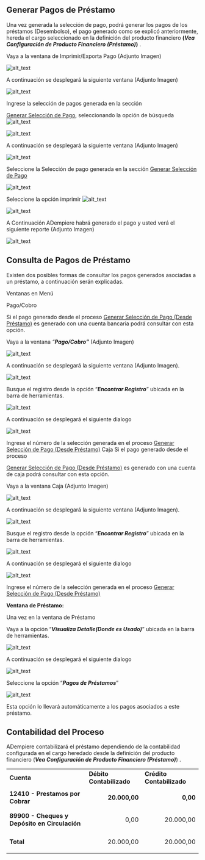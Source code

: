## Generar Pagos de Préstamo

Una vez generada la selección de pago, podrá generar los pagos de los préstamos (Desembolso), el pago generado como se explicó anteriormente, hereda el cargo seleccionado en la definición del producto financiero **(_Vea Configuración de Producto Financiero (Préstamo)_)** .

Vaya a la ventana de Imprimir/Exporta Pago (Adjunto Imagen)


![alt_text](resources/payment-menu.png "Menú de Pagos")

A continuación se desplegará la siguiente ventana (Adjunto Imagen)


![alt_text](resources/payment-pay-print.png "Imprimir y Exportar Pagos")

Ingrese la selección de pagos generada en la sección

[Generar Selección de Pago](generate-payment-selection.md), seleccionando la opción de búsqueda ![alt_text](resources/payment-pay-selection-find.png "Buscar Selección de Pagos")

![alt_text](resources/payment-pay-print-find.png "Búsqueda de Selección de Pagos")

A continuación se desplegará la siguiente ventana (Adjunto Imagen)

![alt_text](resources/payment-pay-print-search.png "Búsqueda de Selección de Pagos")


Seleccione la Selección de pago generada  en la sección [Generar Selección de Pago](generate-payment-selection.md)

![alt_text](resources/payment-generate-pay-selection.png "Generar Selección de Pagos")

Seleccione la opción imprimir ![alt_text](resources/payment-print.png "Imprimir Pago")

![alt_text](resources/payment-print-window.png "Imprimir Pago")

A Continuación ADempiere habrá generado el pago y usted verá el siguiente reporte (Adjunto Imagen)

![alt_text](resources/payment-print-report.png "Reporte de Impresión de Pago")

## Consulta de Pagos de Préstamo

Existen dos posibles formas de consultar los pagos generados asociadas a un préstamo, a continuación serán explicadas.

Ventanas en Menú

Pago/Cobro

Si el pago generado desde el proceso [Generar Selección de Pago (Desde Préstamo)](generate-payment-selection.md) es generado con una cuenta bancaria podrá consultar con esta opción.

Vaya a la ventana _“**Pago/Cobro”**_ (Adjunto Imagen)

![alt_text](resources/payment-payment-menu.png "Menú de Pago")

A continuación se desplegará la siguiente ventana (Adjunto Imagen).

![alt_text](resources/payment-window.png "Ventana de Pago")

Busque el registro desde la opción “**_Encontrar Registro_**” ubicada en la barra de herramientas.

![alt_text](resources/payment-window-search.png "Búsqueda de Pago")

A continuación se desplegará el siguiente dialogo

![alt_text](resources/payment-search-dialog.png "Ventana de Búsqueda de Pago")

Ingrese el número de la selección generada en el proceso [Generar Selección de Pago (Desde Préstamo)](generate-payment-selection.md) Caja Si el pago generado desde el proceso

[Generar Selección de Pago (Desde Préstamo)](generate-payment-selection.md) es generado con una cuenta de caja podrá consultar con esta opción.

Vaya a la ventana Caja (Adjunto Imagen)

![alt_text](resources/payment-cash-menu.png "Menú de Caja")


A continuación se desplegará la siguiente ventana (Adjunto Imagen).


![alt_text](resources/payment-cash-window.png "Ventana de Caja")


Busque el registro desde la opción “**_Encontrar Registro_**” ubicada en la barra de herramientas.

![alt_text](resources/payment-window-search.png "Ventana de Caja")

A continuación se desplegará el siguiente dialogo

![alt_text](resources/payment-search-dialog.png "Búsqueda de Caja")

Ingrese el número de la selección generada en el proceso [Generar Selección de Pago (Desde Préstamo)](generate-payment-selection.md)

**Ventana de Préstamo:**

Una vez en la ventana de Préstamo

Vaya a la opción “**_Visualiza Detalle(Donde es Usado)_**” ubicada en la barra de herramientas.

![alt_text](resources/payment-loan-search.png "Búsqueda de Referencia de Préstamo")

A continuación se desplegará el siguiente dialogo

![alt_text](resources/payment-loan-search-reference.png "Referencia de Préstamo")

Seleccione la opción “**_Pagos de Préstamos_**”

![alt_text](resources/payment-loan-search-reference-selected.png "Referencia de Préstamo Seleccionada")

Esta opción lo llevará automáticamente a los pagos asociados a este préstamo.

## Contabilidad del Proceso

ADempiere contabilizará el préstamo dependiendo de la contabilidad configurada en el cargo heredado desde la definición del producto financiero (**_Vea Configuración de Producto Financiero (Préstamo)_**) .


<table>
  <tr>
   <td><strong>Cuenta</strong></td>
   <td><strong>Débito Contabilizado</strong></td>
   <td><strong>Crédito Contabilizado</strong></td>
  </tr>
  <tr>
   <td><strong>12410 - Prestamos por Cobrar</strong></td>
   <td><p style="text-align: right"><strong>20.000,00</strong></p></td>
   <td><p style="text-align: right"><strong>0,00</strong></p></td>
  </tr>
  <tr>
   <td><strong>89900 - Cheques y Depósito en Circulación</strong></td>
   <td><p style="text-align: right">0,00</p></td>
   <td><p style="text-align: right">20.000,00</p></td>
  </tr>
  <tr>
   <td><strong>Total</strong></td>
   <td><p style="text-align: right">20.000,00</p></td>
   <td><p style="text-align: right">20.000,00</p></td>
  </tr>
</table>

